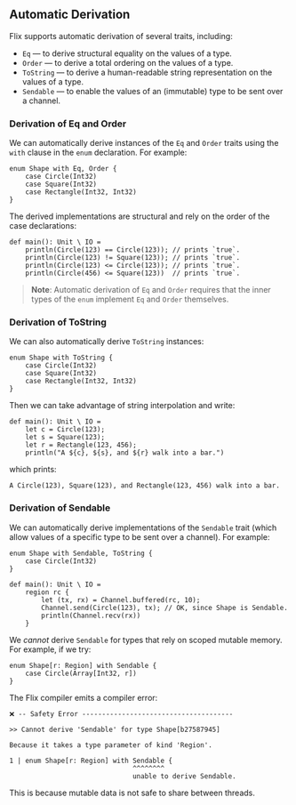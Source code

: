 ## Automatic Derivation

Flix supports automatic derivation of several traits, including:

- `Eq` — to derive structural equality on the values of a type.
- `Order` — to derive a total ordering on the values of a type.
- `ToString` — to derive a human-readable string representation on the values of a type.
- `Sendable` — to enable the values of an (immutable) type to be sent over a channel.

### Derivation of Eq and Order

We can automatically derive instances of the `Eq` and `Order` traits using
the `with` clause in the `enum` declaration. For example: 

```flix
enum Shape with Eq, Order {
    case Circle(Int32)
    case Square(Int32)
    case Rectangle(Int32, Int32)
}
```

The derived implementations are structural and rely on the order of the case
declarations:

```flix
def main(): Unit \ IO = 
    println(Circle(123) == Circle(123)); // prints `true`.
    println(Circle(123) != Square(123)); // prints `true`.
    println(Circle(123) <= Circle(123)); // prints `true`.
    println(Circle(456) <= Square(123))  // prints `true`.
```

> **Note**: Automatic derivation of `Eq` and `Order` requires that the inner
> types of the `enum` implement `Eq` and `Order` themselves.

### Derivation of ToString

We can also automatically derive `ToString` instances:

```flix
enum Shape with ToString {
    case Circle(Int32)
    case Square(Int32)
    case Rectangle(Int32, Int32)
}
```

Then we can take advantage of string interpolation and write:

```flix
def main(): Unit \ IO = 
    let c = Circle(123);
    let s = Square(123);
    let r = Rectangle(123, 456);
    println("A ${c}, ${s}, and ${r} walk into a bar.")
```

which prints:

```
A Circle(123), Square(123), and Rectangle(123, 456) walk into a bar.
```

### Derivation of Sendable

We can automatically derive implementations of the `Sendable` trait (which
allow values of a specific type to be sent over a channel). For example:

```flix
enum Shape with Sendable, ToString {
    case Circle(Int32)
}

def main(): Unit \ IO = 
    region rc {
        let (tx, rx) = Channel.buffered(rc, 10);
        Channel.send(Circle(123), tx); // OK, since Shape is Sendable.
        println(Channel.recv(rx))
    }
```

We _cannot_ derive `Sendable` for types that rely on scoped mutable memory. For
example, if we try:

```flix
enum Shape[r: Region] with Sendable {
    case Circle(Array[Int32, r])
}
```

The Flix compiler emits a compiler error:

```
❌ -- Safety Error --------------------------------------

>> Cannot derive 'Sendable' for type Shape[b27587945]

Because it takes a type parameter of kind 'Region'.

1 | enum Shape[r: Region] with Sendable {
                               ^^^^^^^^
                               unable to derive Sendable.
```

This is because mutable data is not safe to share between threads.

